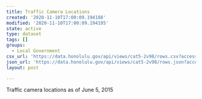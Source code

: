 ```yaml
---
title: Traffic Camera Locations
created: '2020-11-10T17:00:09.194188'
modified: '2020-11-10T17:00:09.194195'
state: active
type: dataset
tags: []
groups:
  - Local Government
csv_url: 'https://data.honolulu.gov/api/views/cat5-2v98/rows.csv?accessType=DOWNLOAD'
json_url: 'https://data.honolulu.gov/api/views/cat5-2v98/rows.json?accessType=DOWNLOAD'
layout: post

---
```

Traffic camera locations as of June 5, 2015
